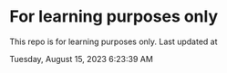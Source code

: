 # For learning purposes only
This repo is for learning purposes only.
Last updated at

Tuesday, August 15, 2023 6:23:39 AM

